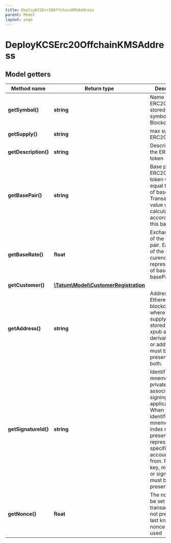 ```yaml
---
title: DeployKCSErc20OffchainKMSAddress
parent: Model
layout: page
---
```


# DeployKCSErc20OffchainKMSAddress

## Model getters

Method name | Return type | Description | Notes
------------ | ------------- | ------------- | -------------
**getSymbol()** | **string** | Name of the ERC20 token - stored as a symbol on Blockchain | ex.: `MT`
**getSupply()** | **string** | max supply of ERC20 token. | ex.: `10000000`
**getDescription()** | **string** | Description of the ERC20 token | ex.: `My ERC20 Token`
**getBasePair()** | **string** | Base pair for ERC20 token. 1 token will be equal to 1 unit of base pair. Transaction value will be calculated according to this base pair. | ex.: `EUR`
**getBaseRate()** | **float** | Exchange rate of the base pair. Each unit of the created curency will represent value of baseRate*1 basePair. | ex.: `1` [optional] [default to 1]
**getCustomer()** | [**\Tatum\Model\CustomerRegistration**](../CustomerRegistration) |  | ex.: `null` [optional]
**getAddress()** | **string** | Address on Ethereum blockchain, where all initial supply will be stored. Either xpub and derivationIndex, or address must be present, not both. | ex.: `0x687422eEA2cB73B5d3e242bA5456b782919AFc85`
**getSignatureId()** | **string** | Identifier of the mnemonic / private key associated in signing application. When hash identifies mnemonic, index must be present to represent specific account to pay from. Private key, mnemonic or signature Id must be present. | ex.: `26d3883e-4e17-48b3-a0ee-09a3e484ac83`
**getNonce()** | **float** | The nonce to be set to the transaction; if not present, the last known nonce will be used | ex.: `null` [optional]

